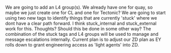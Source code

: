 



We are going to add an L4 group\(s\). We already have one for quay, so maybe we just create one for CL and one for Tectonic?  We are going to start using two new tags to identify things that are currently 'stuck' where we dont have a clear path forward. I think stuck\_internal and stuck\_external work for this. Thoughts? Should this be done in some other way?   The combination of the stuck tags and L4 groups will be used to manage and message escalations internally.  Current plan is to adjust our ZD plan as EY rolls down to grant engineering access as 'light agents' into ZD. 

